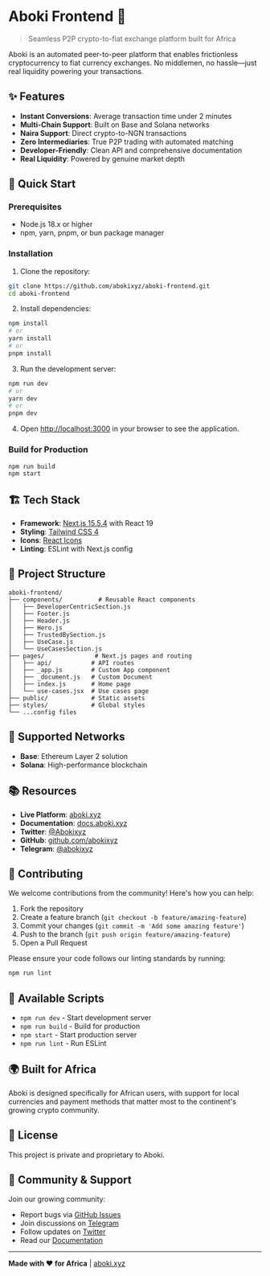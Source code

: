 # Aboki Frontend 🔄

> Seamless P2P crypto-to-fiat exchange platform built for Africa

Aboki is an automated peer-to-peer platform that enables frictionless cryptocurrency to fiat currency exchanges. No middlemen, no hassle—just real liquidity powering your transactions.

## ✨ Features

- **Instant Conversions**: Average transaction time under 2 minutes
- **Multi-Chain Support**: Built on Base and Solana networks
- **Naira Support**: Direct crypto-to-NGN transactions
- **Zero Intermediaries**: True P2P trading with automated matching
- **Developer-Friendly**: Clean API and comprehensive documentation
- **Real Liquidity**: Powered by genuine market depth

## 🚀 Quick Start

### Prerequisites

- Node.js 18.x or higher
- npm, yarn, pnpm, or bun package manager

### Installation

1. Clone the repository:
```bash
git clone https://github.com/abokixyz/aboki-frontend.git
cd aboki-frontend
```

2. Install dependencies:
```bash
npm install
# or
yarn install
# or
pnpm install
```

3. Run the development server:
```bash
npm run dev
# or
yarn dev
# or
pnpm dev
```

4. Open [http://localhost:3000](http://localhost:3000) in your browser to see the application.

### Build for Production

```bash
npm run build
npm start
```

## 🏗️ Tech Stack

- **Framework**: [Next.js 15.5.4](https://nextjs.org/) with React 19
- **Styling**: [Tailwind CSS 4](https://tailwindcss.com/)
- **Icons**: [React Icons](https://react-icons.github.io/react-icons/)
- **Linting**: ESLint with Next.js config

## 📁 Project Structure

```
aboki-frontend/
├── components/          # Reusable React components
│   ├── DeveloperCentricSection.js
│   ├── Footer.js
│   ├── Header.js
│   ├── Hero.js
│   ├── TrustedBySection.js
│   ├── UseCase.js
│   └── UseCasesSection.js
├── pages/              # Next.js pages and routing
│   ├── api/           # API routes
│   ├── _app.js        # Custom App component
│   ├── _document.js   # Custom Document
│   ├── index.js       # Home page
│   └── use-cases.jsx  # Use cases page
├── public/            # Static assets
├── styles/            # Global styles
└── ...config files
```

## 🔗 Supported Networks

- **Base**: Ethereum Layer 2 solution
- **Solana**: High-performance blockchain

## 📚 Resources

- **Live Platform**: [aboki.xyz](https://aboki.xyz)
- **Documentation**: [docs.aboki.xyz](https://docs.aboki.xyz)
- **Twitter**: [@Abokixyz](https://x.com/Abokixyz)
- **GitHub**: [github.com/abokixyz](https://github.com/abokixyz)
- **Telegram**: [@abokixyz](https://t.me/abokixyz)

## 🤝 Contributing

We welcome contributions from the community! Here's how you can help:

1. Fork the repository
2. Create a feature branch (`git checkout -b feature/amazing-feature`)
3. Commit your changes (`git commit -m 'Add some amazing feature'`)
4. Push to the branch (`git push origin feature/amazing-feature`)
5. Open a Pull Request

Please ensure your code follows our linting standards by running:
```bash
npm run lint
```

## 📝 Available Scripts

- `npm run dev` - Start development server
- `npm run build` - Build for production
- `npm start` - Start production server
- `npm run lint` - Run ESLint

## 🌍 Built for Africa

Aboki is designed specifically for African users, with support for local currencies and payment methods that matter most to the continent's growing crypto community.

## 📄 License

This project is private and proprietary to Aboki.

## 💬 Community & Support

Join our growing community:
- Report bugs via [GitHub Issues](https://github.com/abokixyz/aboki-frontend/issues)
- Join discussions on [Telegram](https://t.me/abokixyz)
- Follow updates on [Twitter](https://x.com/Abokixyz)
- Read our [Documentation](https://docs.aboki.xyz)

---

**Made with ❤️ for Africa** | [aboki.xyz](https://aboki.xyz)
